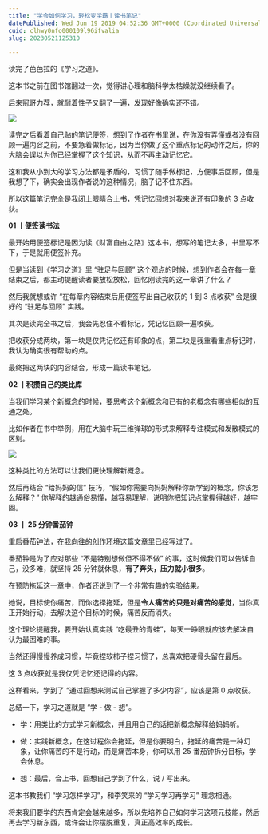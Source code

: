 ```yaml
---
title: "学会如何学习，轻松变学霸丨读书笔记"
datePublished: Wed Jun 19 2019 04:52:36 GMT+0000 (Coordinated Universal Time)
cuid: clhwy0nfo000109l96ifvalia
slug: 20230521125310

---
```


读完了芭芭拉的《学习之道》。

这本书之前在图书馆翻过一次，觉得讲心理和脑科学太枯燥就没继续看了。

后来冠哥力荐，就耐着性子又翻了一遍，发现好像确实还不错。

![](url)

读完之后看着自己贴的笔记便签，想到了作者在书里说，在你没有弄懂或者没有回顾一遍内容之前，不要急着做标记，因为当你做了这个重点标记的动作之后，你的大脑会误以为你已经掌握了这个知识，从而不再主动记忆它。

这和我从小到大的学习方法都是矛盾的，习惯了随手做标记，方便事后回顾，但是我想了下，确实会出现作者说的这种情况，脑子记不住东西。

所以这篇笔记完全是我闭上眼睛合上书，凭记忆回想对我来说还有印象的 3 点收获。

**01 丨便签读书法**

最开始用便签标记是因为读《财富自由之路》这本书，想写的笔记太多，书里写不下，于是就用便签补充。

但是当读到《学习之道》里 “驻足与回顾” 这个观点的时候，想到作者会在每一章结束之后，都主动提醒读者要放松放松，回忆刚读完的这一章讲了什么？

然后我就想或许 “在每章内容结束后用便签写出自己收获的 1 到 3 点收获” 会是很好的 “驻足与回顾” 实践。

其次是读完全书之后，我会先忍住不看标记，凭记忆回顾一遍收获。

把收获分成两块，第一块是仅凭记忆还有印象的点，第二块是我重看重点标记时，我认为确实很有帮助的点。

最终把这两块的内容结合，形成一篇读书笔记。

**02 丨积攒自己的类比库**

当我们学习某个新概念的时候，要思考这个新概念和已有的老概念有哪些相似的互通之处。

比如作者在书中举例，用在大脑中玩三维弹球的形式来解释专注模式和发散模式的区别。

![](url)

这种类比的方法可以让我们更快理解新概念。

然后再结合 “给妈妈的信” 技巧，“假如你需要向妈妈解释你新学到的概念，你该怎么解释？” 你解释的越通俗易懂，越容易理解，说明你把知识点掌握得越好，越牢固。

**03 丨 25 分钟番茄钟**

重启番茄钟法，在[我向往的创作环境](http://mp.weixin.qq.com/s?__biz=MzI3MzU5MDA1OQ==&mid=2247485623&idx=1&sn=bbef0440ab19b077406cdb1f6c5b9fa1&chksm=eb21baf3dc5633e5a50674a3461d641f584a472abcbc597cf8dd6da485661ec74b7c7f41efa9&scene=21#wechat_redirect)这篇文章里已经写过了。

番茄钟是为了应对那些 “不是特别想做但不得不做” 的事，这时候我们可以告诉自己，没多难，就坚持 25 分钟就休息，**有了奔头，压力就小很多**。

在预防拖延这一章中，作者还说到了一个非常有趣的实验结果。

她说，目标使你痛苦，而你选择拖延，但是**令人痛苦的只是对痛苦的感觉**，当你真正开始行动，去解决这个目标的时候，痛苦反而消失。

这个理论提醒我，要开始认真实践 “吃最丑的青蛙”，每天一睁眼就应该去解决自认为最困难的事。

当然还得慢慢养成习惯，毕竟捏软柿子捏习惯了，总喜欢把硬骨头留在最后。

这 3 点收获就是我仅凭记忆还记得的内容。

这样看来，学到了 “通过回想来测试自己掌握了多少内容”，应该是第 0 点收获。

总结一下，学习之道就是 “学 - 做 - 想”。

* 学：用类比的方式学习新概念，并且用自己的话把新概念解释给妈妈听。
    
* 做：实践新概念，在这过程你会拖延，但是你要明白，拖延的痛苦是一种幻象，让你痛苦的不是行动，而是痛苦本身，你可以用 25 番茄钟拆分目标，学会休息。
    
* 想：最后，合上书，回想自己学到了什么，说 / 写出来。
    

这本书教我们 “学习怎样学习”，和李笑来的 “学习学习再学习” 理念相通。

将来我们要学的东西肯定会越来越多，所以先培养自己如何学习这项元技能，然后再去学习新东西，或许会让你摆脱重复，真正高效率的成长。